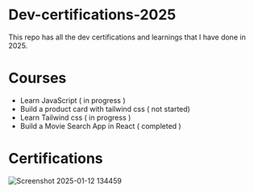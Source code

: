 # Dev-certifications-2025

This repo has all the dev certifications and learnings that I have done in 2025.

# Courses

- Learn JavaScript ( in progress )
- Build a product card with tailwind css ( not started)
- Learn Tailwind css ( in progress )
- Build a Movie Search App in React ( completed )

# Certifications
![Screenshot 2025-01-12 134459](https://github.com/user-attachments/assets/accd5ac7-0a8c-4cec-a4ae-0cfeaecdc278)
